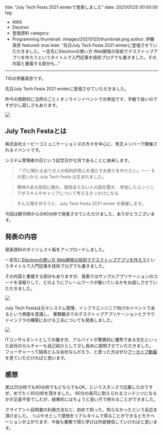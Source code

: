 title: "July Tech Festa 2021 winterで発表しました"
date: 2021/01/25 00:00:00
tag:
  - AWS
  - Electron
  - 登壇資料
category:
  - Programming
thumbnail: /images/20210125/thumbnail.png
author: 伊藤真彦
featured: true
lede: "先日July Tech Festa 2021 winterに登壇させていただきました。一足先にElectronの使い方 Web開発の技術でデスクトップアプリを作ろうというタイトルで入門記事を技術ブログでも書きました。その内容と重複する部分も..."
---

TIGの伊藤真彦です。

先日July Tech Festa 2021 winterに登壇させていただきました。  
  
昨今の情勢的に当然のごとくオンラインイベントでの参加です、手軽で良いのですが少し寂しさもあります。

<img src="/images/20210125/photo_20210125_01.png">

## July Tech Festaとは

株式会社エーピーコミュニケーションズの方々を中心に、有志メンバーで開催されるイベントです。

システム管理者の日という記念日が七月であることに由来します。

> 「 ITに関わる全ての人の知的好奇心を満たすお祭りを作りたい」ーー
> その思いから July Tech Festa は生まれました。

> 興味のある技術に触れ、普段会えない人の話を聞き、
> 参加したエンジニアがスキルやキャリアについて考えるきっかけになる

> そんな場を作ろうと、July Tech Festa 2021 winter を開催します。

今回は朝10時からの60分枠で発表させていただけました、ありがとうございます。

## 発表の内容
  
発表資料のダイジェスト版をアップロードしました。

<script async class="speakerdeck-embed" data-id="958c38fb19314907aa93bf91e2f0c562" data-ratio="1.77777777777778" src="//speakerdeck.com/assets/embed.js"></script>

一足先に[Electronの使い方 Web開発の技術でデスクトップアプリを作ろう](/articles/20210107/)というタイトルで入門記事を技術ブログでも書きました。

その内容と重複する部分もありますが、発表ではサンプルアプリケーションのコードを深堀りして、どのようにフレームワークが動いているかをお話しさせていただきました。

<img src="/images/20210125/photo_20210125_02.png">

July Tech Festaは元々システム管理、インフラエンジニア向けのイベントであるという側面を意識し、
業務観点でのデスクトップアプリケーションとクラウドインフラの構築における工夫についても発表しました。

<img src="/images/20210125/photo_20210125_03.png">

ITコンサルタントとしての働き方、アルバイトが驚異的に優秀である文化といった会社のカルチャーも自己紹介として少し長めに説明させていただきました。
フューチャーって結局どんな会社なんだろう、と思った方はぜひ[アーカイブ動画](https://www.youtube.com/channel/UCKLoUvohjwyohYzKTRyeUBQ)を見ていただければと思います。

## 感想

実は25分枠でも60分枠でもどちらでもOK，というスタンスで応募したのですが、めでたく60分枠を頂きました。
60分の長尺に耐えられるコンテンツになるかが正直不安でしたが、結果的にはちょうど良い尺で終わることができました。

クライアント証明書の利用方法など、初めて知った、知らなかったという反応を頂けました。
つぶやきとして感想をリアルタイムで得ることができるとモチベーションが上がります、今後も業務で得た学びは外部発信していければと思います。

